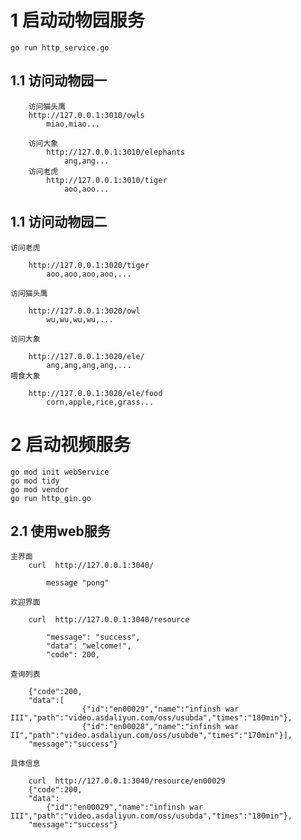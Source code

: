# 1 启动动物园服务

    go run http_service.go

## 1.1   访问动物园一 

        访问猫头鹰
        http://127.0.0.1:3010/owls
            miao,miao...
    
        访问大象
            http://127.0.0.1:3010/elephants
                ang,ang...
        访问老虎
            http://127.0.0.1:3010/tiger
                aoo,aoo...

 ## 1.1    访问动物园二
    访问老虎

        http://127.0.0.1:3020/tiger
            aoo,aoo,aoo,aoo,...

    访问猫头鹰

        http://127.0.0.1:3020/owl
            wu,wu,wu,wu,...
    
    访问大象    

        http://127.0.0.1:3020/ele/
            ang,ang,ang,ang,...  
    喂食大象

        http://127.0.0.1:3020/ele/food
            corn,apple,rice,grass...
    

# 2 启动视频服务

    go mod init webService
    go mod tidy
    go mod vendor
    go run http_gin.go

## 2.1 使用web服务


    主界面
        curl  http://127.0.0.1:3040/
            
            message "pong"
    
    欢迎界面

        curl  http://127.0.0.1:3040/resource

            "message": "success", 
            "data": "welcome!", 
            "code": 200,

    查询列表

        {"code":200,
        "data":[
                    {"id":"en00029","name":"infinsh war III","path":"video.asdaliyun.com/oss/usubda","times":"180min"},
                    {"id":"en00028","name":"infinsh war II","path":"video.asdaliyun.com/oss/usubde","times":"170min"}],
        "message":"success"}
        
    具体信息

        curl  http://127.0.0.1:3040/resource/en00029
        {"code":200,
        "data":
            {"id":"en00029","name":"infinsh war III","path":"video.asdaliyun.com/oss/usubda","times":"180min"},
        "message":"success"}

        

